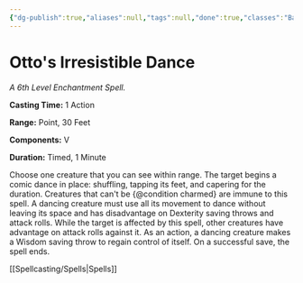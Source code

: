 ```yaml
---
{"dg-publish":true,"aliases":null,"tags":null,"done":true,"classes":"Bard, Wizard,","spellLevel":6,"school":"Enchantment","source":"PHB","permalink":"/spells/otto-s-irresistible-dance/","dgHomeLink":false,"dgPassFrontmatter":true}
---
```


# Otto's Irresistible Dance
*A 6th Level Enchantment Spell.*

**Casting Time:** 1 Action

**Range:** Point, 30 Feet

**Components:** V 

**Duration:** Timed, 1 Minute

Choose one creature that you can see within range. The target begins a comic dance in place: shuffling, tapping its feet, and capering for the duration. Creatures that can't be {@condition charmed} are immune to this spell.
A dancing creature must use all its movement to dance without leaving its space and has disadvantage on Dexterity saving throws and attack rolls. While the target is affected by this spell, other creatures have advantage on attack rolls against it. As an action, a dancing creature makes a Wisdom saving throw to regain control of itself. On a successful save, the spell ends.

[[Spellcasting/Spells|Spells]]